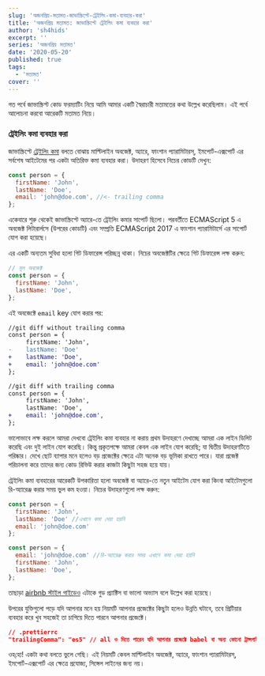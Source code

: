```yaml
---
slug: 'অজনপ্রিয়-মতামত-জাভাস্ক্রিপ্টে-ট্রেইলিং-কমা-ব্যবহার-করা'
title: 'অজনপ্রিয় মতামত: জাভাস্ক্রিপ্টে ট্রেইলিং কমা ব্যবহার করা'
author: 'sh4hids'
excerpt: ''
series: 'অজনপ্রিয় মতামত'
date: '2020-05-20'
published: true
tags:
  - 'মতামত'
cover: ''
---
```


গত পর্বে জাভাস্ক্রিপ্ট কোড ফরম্যাটিং নিয়ে আমি আমার একটি স্বৈরাচারী মতামতের কথা উল্লেখ করেছিলাম। এই পর্বে আলোচনা করবো আরেকটি মতামত নিয়ে।

### ট্রেইলিং কমা ব্যবহার করা

জাভাস্ক্রিপ্টে [ট্রেইলিং কমা](https://developer.mozilla.org/en-US/docs/Web/JavaScript/Reference/Trailing_commas) বলতে বোঝায় মাল্টিলাইন অবজেক্ট, অ্যারে, ফাংশান প্যারামিটারস্‌, ইমপোর্ট-এক্সপোর্ট এর সর্বশেষ আইটেমের পর একটা অতিরিক্ত কমা ব্যবহার করা। উদাহরণ হিসেবে নিচের কোডটি দেখুন:

```javascript
const person = {
  firstName: 'John',
  lastName: 'Doe',
  email: 'john@doe.com', //<- trailing comma
};
```

একেবারে শুরু থেকেই জাভাস্ক্রিপ্টে অ্যারে-তে ট্রেইলিং কমার সাপোর্ট ছিলো। পরবর্তীতে ECMAScript 5 এ অবজেক্ট লিটারার্লসে (উপরের কোডটি) এবং সম্প্রতি ECMAScript 2017 এ ফাংশান প্যারামিটার্সে এর সাপোর্ট যোগ করা হয়েছে।

এর একটি অন্যতম সুবিধা হলো গিট ডিফারেন্স পরিচ্ছন্ন থাকা। নিচের অবজেক্টটির ক্ষেত্রে গিট ডিফারেন্স লক্ষ করুন:

```javascript
// মূল অবজেক্ট
const person = {
  firstName: 'John',
  lastName: 'Doe',
};
```

এই অবজেক্টে `email` key যোগ করার পর:

```diff
//git diff without trailing comma
const person = {
     firstName: 'John',
-    lastName: 'Doe'
+    lastName: 'Doe',
+    email: 'john@doe.com'
};

//git diff with trailing comma
const person = {
     firstName: 'John',
     lastName: 'Doe',
+    email: 'john@doe.com',
};
```

ভালোভাবে লক্ষ করলে আমরা দেখবো ট্রেইলিং কমা ব্যবহার না করায় প্রথম উদাহরণে দেখাচ্ছে আমরা এক লাইন ডিলিট করেছি এবং দুই লাইন যোগ করেছি। কিন্তু প্রকৃতপক্ষে আমরা কেবল এক লাইন যোগ করেছি; যা দ্বিতীয় উদাহরণটিতে পরিষ্কার। দেখে ছোট ব্যাপার মনে হলেও বড় প্রজেক্টের ক্ষেত্রে এটা অনেক বড় ভূমিকা রাখতে পারে। যারা প্রজেক্ট পরিচালনা করে তাদের জন্য কোড রিভিউ করার কাজটা কিছুটা সহজ হয়ে যায়।

ট্রেইলিং কমা ব্যবহারের আরেকটি উপকারিতা হলো অবজেক্ট বা অ্যারে-তে নতুন আইটেম যোগ করা কিংবা আইটেমগুলো রি-অ্যারেঞ্জ করার সময় ভুল কম হওয়া। নিচের উদাহরণগুলো লক্ষ করুন:

```javascript
const person = {
  firstName: 'John',
  lastName: 'Doe' //এখানে কমা দেয়া হয়নি
  email: 'john@doe.com'
};
```

```javascript
const person = {
  email: 'john@doe.com' //রি-অ্যারেঞ্জ করার সময় এখানে কমা দেয়া হয়নি
  firstName: 'John',
  lastName: 'Doe',
};
```

তাছাড়া [airbnb স্টাইল গাইডেও](https://github.com/airbnb/javascript#commas--dangling) এটাকে গুড প্র্যাক্টিস বা ভালো অভ্যাস বলে উল্লেখ করা হয়েছে।

উপরের যুক্তিগুলো পড়ে যদি আপনার মনে হয় নিয়মটি আপনার প্রজেক্টের কিছুটা হলেও উন্নতি ঘটাবে, তবে প্রিটিয়ার ব্যবহার করে খুব সহজেই তা চাপিয়ে দিতে পারনে আপনার প্রজেক্টে।

```json
// .prettierrc
"trailingComma": "es5" // all ও দিতে পারেন যদি আপনার প্রজেক্টে babel বা অন্য কোনো ট্রান্সপাইলার থাকে
```

ওহ্‌হো! একটা কথা বলতে ভুলে গেছি। এই নিয়মটি কেবল মাল্টিলাইন অবজেক্ট, অ্যারে, ফাংশান প্যারামিটারস্‌, ইমপোর্ট-এক্সপোর্ট এর ক্ষেত্রে প্রযোজ্য, সিঙ্গেল লাইনের জন্য নয়।
